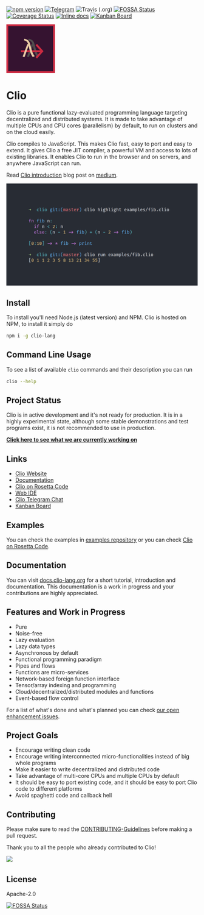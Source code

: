 [![npm version](https://badge.fury.io/js/clio-lang.svg)](https://badge.fury.io/js/clio-lang)
[![Telegram](https://img.shields.io/badge/Telegram-Chat-blue)](https://t.me/joinchat/K2tN9kkVldcinF4U08lcfQ)
![Travis (.org)](https://img.shields.io/travis/clio-lang/clio.svg)
[![FOSSA Status](https://app.fossa.io/api/projects/git%2Bgithub.com%2Fclio-lang%2Fclio.svg?type=shield)](https://app.fossa.io/projects/git%2Bgithub.com%2Fclio-lang%2Fclio?ref=badge_shield)
[![Coverage Status](https://coveralls.io/repos/github/clio-lang/clio/badge.svg?branch=develop)](https://coveralls.io/github/clio-lang/clio?branch=develop)
[![Inline docs](http://inch-ci.org/github/clio-lang/clio.svg?branch=develop)](http://inch-ci.org/github/clio-lang/clio)
[![Kanban Board](https://img.shields.io/badge/Kanban%20Board-v0.2.0-1abc9c.svg)](https://github.com/orgs/clio-lang/projects/1)

![Clio Logo](https://raw.githubusercontent.com/clio-lang/media/master/logo-128x128.png)

# Clio

Clio is a pure functional lazy-evaluated programming language targeting decentralized and distributed systems. It is made to take advantage of multiple CPUs and CPU cores (parallelism) by default, to run on clusters and on the cloud easily.

Clio compiles to JavaScript. This makes Clio fast, easy to port and easy to extend. It gives Clio a free JIT compiler, a powerful VM and access to lots of existing libraries. It enables Clio to run in the browser and on servers, and anywhere JavaScript can run.

Read [Clio introduction](https://medium.com/@eghbali/introduction-to-clio-40dbbf9c250b) blog post on [medium](https://medium.com/@eghbali/introduction-to-clio-40dbbf9c250b).

![Clio Logo](https://raw.githubusercontent.com/clio-lang/media/master/clio-cut.png)

## Install

To install you'll need Node.js (latest version) and NPM. Clio is hosted on NPM, to install it simply do

```bash
npm i -g clio-lang
```

## Command Line Usage

To see a list of available `clio` commands and their description you can run

```bash
clio --help
```

## Project Status

Clio is in active development and it's not ready for production.
It is in a highly experimental state, although some stable demonstrations and
test programs exist, it is not recommended to use in production.

**[Click here to see what we are currently working on](https://github.com/orgs/clio-lang/projects/1)**

## Links

  - [Clio Website](http://clio-lang.org)
  - [Documentation](http://docs.clio-lang.org)
  - [Clio on Rosetta Code](http://rosettacode.org/wiki/Clio)
  - [Web IDE](https://clio-lang.github.io/clio-editor/)
  - [Clio Telegram Chat](https://t.me/joinchat/K2tN9kkVldcinF4U08lcfQ)
  - [Kanban Board](https://github.com/orgs/clio-lang/projects/1)

## Examples

You can check the examples in [examples repository](https://github.com/clio-lang/examples) or you can check
[Clio on Rosetta Code](http://rosettacode.org/wiki/Clio).

## Documentation

You can visit [docs.clio-lang.org](http://docs.clio-lang.org) for a short tutorial, introduction and documentation. This documentation is a work in progress and your contributions are highly appreciated.

## Features and Work in Progress

  - Pure
  - Noise-free
  - Lazy evaluation
  - Lazy data types
  - Asynchronous by default
  - Functional programming paradigm
  - Pipes and flows
  - Functions are micro-services
  - Network-based foreign function interface
  - Tensor/array indexing and programming
  - Cloud/decentralized/distributed modules and functions
  - Event-based flow control

For a list of what's done and what's planned you can check [our open enhancement issues](https://github.com/clio-lang/clio/issues?q=is%3Aissue+is%3Aopen+label%3Aenhancement).

## Project Goals

  - Encourage writing clean code
  - Encourage writing interconnected micro-functionalities instead of big whole programs
  - Make it easier to write decentralized and distributed code
  - Take advantage of multi-core CPUs and multiple CPUs by default
  - It should be easy to port existing code, and it should be easy to port Clio code to different platforms
  - Avoid spaghetti code and callback hell

## Contributing

Please make sure to read the [CONTRIBUTING-Guidelines](https://github.com/clio-lang/clio/blob/develop/CONTRIBUTING.md) before making a pull request.

Thank you to all the people who already contributed to Clio!

<a href="https://github.com/clio-lang/clio/graphs/contributors">
  <img src="https://contributors-img.firebaseapp.com/image?repo=clio-lang/clio" />
</a>

## License

Apache-2.0

[![FOSSA Status](https://app.fossa.io/api/projects/git%2Bgithub.com%2Fclio-lang%2Fclio.svg?type=large)](https://app.fossa.io/projects/git%2Bgithub.com%2Fclio-lang%2Fclio?ref=badge_large)
